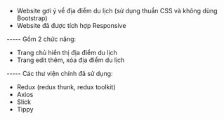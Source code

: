 - Website gơi ý về địa điểm du lịch (sử dụng thuần CSS và không dùng Bootstrap)
- Website đã được tích hợp Responsive

----- Gồm 2 chức năng:
- Trang chủ hiển thị địa điểm du lịch
- Trang edit thêm, xóa địa điểm du lịch

----- Các thư viện chính đã sử dụng:
- Redux (redux thunk, redux toolkit)
- Axios
- Slick
- Tippy
